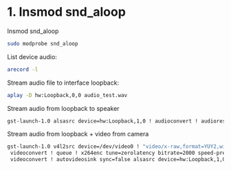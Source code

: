 # 1. Insmod snd_aloop

Insmod snd_aloop
```bash
sudo modprobe snd_aloop
```

List device audio: 
```bash
arecord -l
```

Stream audio file to interface loopback:
```bash
aplay -D hw:Loopback,0,0 audio_test.wav
```

Stream audio from loopback to speaker
```bash
gst-launch-1.0 alsasrc device=hw:Loopback,1,0 ! audioconvert ! audioresample ! autoaudiosink
```

Stream audio from loopback + video from camera
```bash
gst-launch-1.0 v4l2src device=/dev/video0 ! "video/x-raw,format=YUY2,width=1280,height=720,framerate=10/1" ! \
 videoconvert ! queue ! x264enc tune=zerolatency bitrate=2000 speed-preset=ultrafast ! h264parse ! avdec_h264 ! \
 videoconvert ! autovideosink sync=false alsasrc device=hw:Loopback,1,0 ! queue ! audioconvert ! audioresample ! autoaudiosink sync=false
```